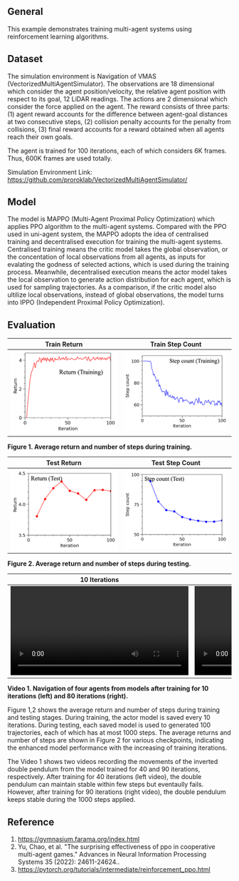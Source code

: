 ## General
This example demonstrates training multi-agent systems using reinforcement learning algorithms. 

## Dataset
The simulation environment is Navigation of VMAS (VectorizedMultiAgentSimulator). The observations are 18 dimensional which consider the agent position/velocity, the relative agent position with respect to its goal, 12 LiDAR readings. The actions are 2 dimensional which consider the force applied on the agent. The reward consists of three parts: (1) agent reward accounts for the difference between agent-goal distances at two consecutive steps, (2) collision penalty accounts for the penalty from collisions, (3) final reward accounts for a reward obtained when all agents reach their own goals. 

The agent is trained for 100 iterations, each of which considers 6K frames. Thus, 600K frames are used totally.

Simulation Environment Link: https://github.com/proroklab/VectorizedMultiAgentSimulator/

## Model
The model is MAPPO (Multi-Agent Proximal Policy Optimization) which applies PPO algorithm to the multi-agent systems. Compared with the PPO used in uni-agent system, the MAPPO adopts the idea of centralised training and decentralised execution for training the multi-agent systems. Centralised training means the critic model takes the global observation, or the concentation of local observations from all agents, as inputs for evalating the godness of selected actions, which is used during the training process. Meanwhile, decentralised execution means the actor model takes the local observation to generate action distribution for each agent, which is used for sampling trajectories. As a comparison, if the critic model also ultilize local observations, instead of global observations, the model turns into IPPO (Independent Proximal Policy Optimization). 

## Evaluation
| Train Return | Train Step Count |
|---|---|
| <img src="figures/train_return.png" /> | <img src="figures/train_step_count.png" /> |

**Figure 1. Average return and number of steps during training.**

| Test Return | Test Step Count |
|---|---|
| <img src="figures/test_return.png" /> | <img src="figures/test_step_count.png" /> |

**Figure 2. Average return and number of steps during testing.**

| 10 Iterations | 80 Iterations |
|---|---|
|<video src="https://github.com/user-attachments/assets/53156727-d4d4-477c-99cd-f6be7400372e" height="200"></video> | <video src="https://github.com/user-attachments/assets/7f70c71f-e12a-43f2-b536-6cd3ab96dbc2" height="200"></video> |

**Video 1. Navigation of four agents from models after training for 10 iterations (left) and 80 iterations (right).**

Figure 1,2 shows the average return and number of steps during training and testing stages. During training, the actor model is saved every 10 iterations. During testing, each saved model is used to generated 100 trajectories, each of which has at most 1000 steps. The average returns and number of steps are shown in Figure 2 for various checkpoints, indicating the enhanced model performance with the increasing of training iterations. 

The Video 1 shows two videos recording the movements of the inverted double pendulum from the model trained for 40 and 90 iterations, respectively. After training for 40 iterations (left video), the double pendulum can maintain stable within few steps but eventaully fails. However, after training for 90 iterations (right video), the double pendulum keeps stable during the 1000 steps applied.

## Reference
1. https://gymnasium.farama.org/index.html
2. Yu, Chao, et al. "The surprising effectiveness of ppo in cooperative multi-agent games." Advances in Neural Information Processing Systems 35 (2022): 24611-24624..
3. https://pytorch.org/tutorials/intermediate/reinforcement_ppo.html
